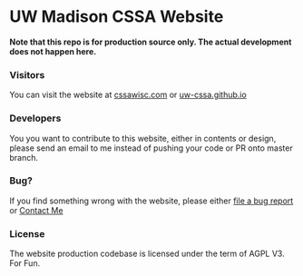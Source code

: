 # UW Madison CSSA Website

**Note that this repo is for production source only. The actual development does not happen here.**

### Visitors
You can visit the website at [cssawisc.com](https://cssawisc.com) or [uw-cssa.github.io](http://uw-cssa.github.io)

### Developers
You you want to contribute to this website, either in contents or design, please send an email to me instead of pushing your code or PR onto master branch.

### Bug?
If you find something wrong with the website, please either [file a bug report](https://github.com/uw-cssa/uw-cssa.github.io/issues/new) or [Contact Me](https://rongyi.blog/contact)

### License
The website production codebase is licensed under the term of AGPL V3. For Fun.
